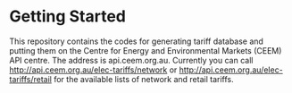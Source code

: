 # Getting Started

This repository contains the codes for generating tariff database and putting them on the Centre for Energy and Environmental Markets (CEEM) API centre. The address is api.ceem.org.au. Currently you can call http://api.ceem.org.au/elec-tariffs/network or http://api.ceem.org.au/elec-tariffs/retail for the available lists of network and retail tariffs.
